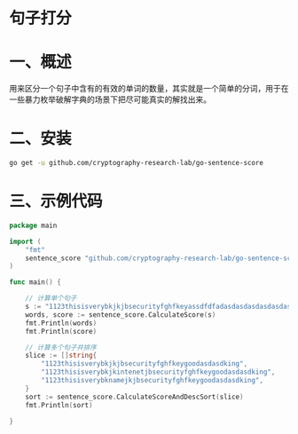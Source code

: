 # 句子打分 

# 一、概述

用来区分一个句子中含有的有效的单词的数量，其实就是一个简单的分词，用于在一些暴力枚举破解字典的场景下把尽可能真实的解找出来。

# 二、安装

```bash
go get -u github.com/cryptography-research-lab/go-sentence-score
```

# 三、示例代码

```go
package main

import (
	"fmt"
	sentence_score "github.com/cryptography-research-lab/go-sentence-score"
)

func main() {

	// 计算单个句子
	s := "1123thisisverybkjkjbsecurityfghfkeyassdfdfadasdasdasdasdasdasdasdgoodasdasdking"
	words, score := sentence_score.CalculateScore(s)
	fmt.Println(words)
	fmt.Println(score)

	// 计算多个句子并排序
	slice := []string{
		"1123thisisverybkjkjbsecurityfghfkeygoodasdasdking",
		"1123thisisverybkjkintenetjbsecurityfghfkeygoodasdasdking",
		"1123thisisverybknamejkjbsecurityfghfkeygoodasdasdking",
	}
	sort := sentence_score.CalculateScoreAndDescSort(slice)
	fmt.Println(sort)

}
```





